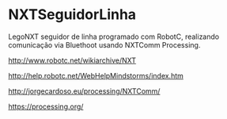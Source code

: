 # NXTSeguidorLinha
LegoNXT seguidor de linha programado com RobotC, realizando comunicação via Bluethoot usando NXTComm Processing.

http://www.robotc.net/wikiarchive/NXT

http://help.robotc.net/WebHelpMindstorms/index.htm

http://jorgecardoso.eu/processing/NXTComm/

https://processing.org/
